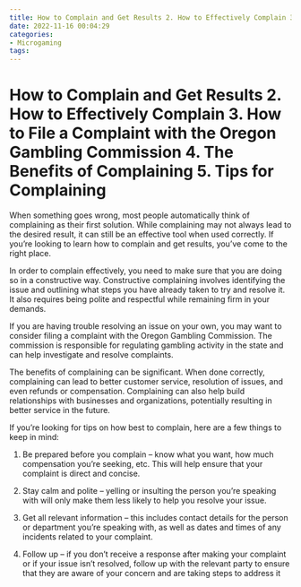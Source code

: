 ```yaml
---
title: How to Complain and Get Results 2. How to Effectively Complain 3. How to File a Complaint with the Oregon Gambling Commission 4. The Benefits of Complaining 5. Tips for Complaining
date: 2022-11-16 00:04:29
categories:
- Microgaming
tags:
---
```



#  How to Complain and Get Results 2. How to Effectively Complain 3. How to File a Complaint with the Oregon Gambling Commission 4. The Benefits of Complaining 5. Tips for Complaining

When something goes wrong, most people automatically think of complaining as their first solution. While complaining may not always lead to the desired result, it can still be an effective tool when used correctly. If you’re looking to learn how to complain and get results, you’ve come to the right place.

In order to complain effectively, you need to make sure that you are doing so in a constructive way. Constructive complaining involves identifying the issue and outlining what steps you have already taken to try and resolve it. It also requires being polite and respectful while remaining firm in your demands.

If you are having trouble resolving an issue on your own, you may want to consider filing a complaint with the Oregon Gambling Commission. The commission is responsible for regulating gambling activity in the state and can help investigate and resolve complaints.

The benefits of complaining can be significant. When done correctly, complaining can lead to better customer service, resolution of issues, and even refunds or compensation. Complaining can also help build relationships with businesses and organizations, potentially resulting in better service in the future.

If you’re looking for tips on how best to complain, here are a few things to keep in mind:

1. Be prepared before you complain – know what you want, how much compensation you’re seeking, etc. This will help ensure that your complaint is direct and concise.

2. Stay calm and polite – yelling or insulting the person you’re speaking with will only make them less likely to help you resolve your issue.

3. Get all relevant information – this includes contact details for the person or department you’re speaking with, as well as dates and times of any incidents related to your complaint.

4. Follow up – if you don’t receive a response after making your complaint or if your issue isn’t resolved, follow up with the relevant party to ensure that they are aware of your concern and are taking steps to address it